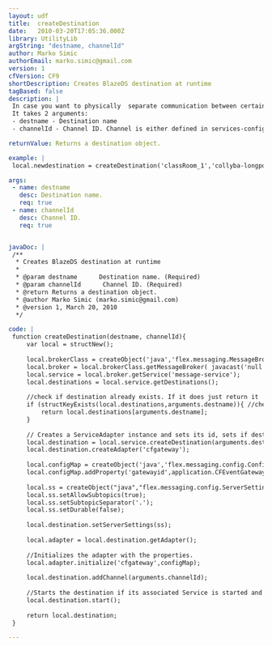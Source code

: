 ```yaml
---
layout: udf
title:  createDestination
date:   2010-03-20T17:05:36.000Z
library: UtilityLib
argString: "destname, channelId"
author: Marko Simic
authorEmail: marko.simic@gmail.com
version: 1
cfVersion: CF9
shortDescription: Creates BlazeDS destination at runtime
tagBased: false
description: |
 In case you want to physically  separate communication between certain groups of users, best way to do that is to create new destination and to direct messages on it. One way to do that is to define destination in messaging-config.xml or dynamically at runtime using this function. 
 It takes 2 arguments: 
 - destname - Destination name
 - channelId - Channel ID. Channel is either defined in services-config.xml or you may use createChannel method to do it at runtime

returnValue: Returns a destination object.

example: |
 local.newdestination = createDestination('classRoom_1','collyba-longpolling-amf');

args:
 - name: destname
   desc: Destination name.
   req: true
 - name: channelId
   desc: Channel ID.
   req: true


javaDoc: |
 /**
  * Creates BlazeDS destination at runtime
  * 
  * @param destname      Destination name. (Required)
  * @param channelId      Channel ID. (Required)
  * @return Returns a destination object. 
  * @author Marko Simic (marko.simic@gmail.com) 
  * @version 1, March 20, 2010 
  */

code: |
 function createDestination(destname, channelId){
     var local = structNew();
     
     local.brokerClass = createObject('java','flex.messaging.MessageBroker');
     local.broker = local.brokerClass.getMessageBroker( javacast('null','') );
     local.service = local.broker.getService('message-service');
     local.destinations = local.service.getDestinations();
     
     //check if destination already exists. If it does just return it
     if (structKeyExists(local.destinations,arguments.destname)){ //check if destination already exist
         return local.destinations[arguments.destname];    
     }
     
     // Creates a ServiceAdapter instance and sets its id, sets if destination  is manageable
     local.destination = local.service.createDestination(arguments.destname);
     local.destination.createAdapter('cfgateway');
     
     local.configMap = createObject('java','flex.messaging.config.ConfigMap').init();
     local.configMap.addProperty('gatewayid',application.CFEventGatewayId);
     
     local.ss = createObject("java","flex.messaging.config.ServerSettings");
     local.ss.setAllowSubtopics(true); 
     local.ss.setSubtopicSeparator('.');
     local.ss.setDurable(false);
     
     local.destination.setServerSettings(ss);
     
     local.adapter = local.destination.getAdapter();
     
     //Initializes the adapter with the properties.
     local.adapter.initialize('cfgateway',configMap);
             
     local.destination.addChannel(arguments.channelId);
     
     //Starts the destination if its associated Service is started and if the destination is not already running. 
     local.destination.start();
     
     return local.destination;
 }

---
```


